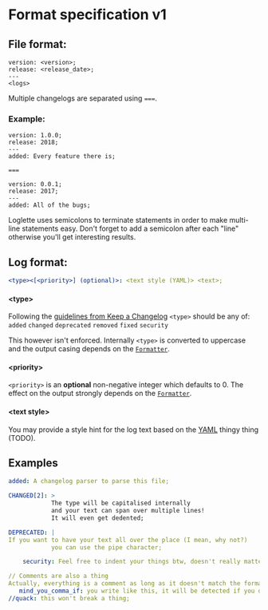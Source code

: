 # Format specification v1

## File format:
```
version: <version>;
release: <release_date>;
---
<logs>
```

Multiple changelogs are separated using `===`.

### Example:
```
version: 1.0.0;
release: 2018;
---
added: Every feature there is;

===

version: 0.0.1;
release: 2017;
---
added: All of the bugs;
```

Loglette uses semicolons to terminate statements in order to make multi-line statements easy.
Don't forget to add a semicolon after each "line" otherwise you'll get interesting results.


## Log format:
```yaml
<type><[<priority>] (optional)>: <text style (YAML)> <text>;
```

#### \<type\>
Following the [guidelines from Keep a Changelog][keepachangelog-how]
`<type>` should be any of: <br>
`added`
`changed`
`deprecated`
`removed`
`fixed`
`security`

This however isn't enforced.
Internally `<type>` is converted to uppercase and the output casing
depends on the [`Formatter`].

#### \<priority\>
`<priority>` is an **optional** non-negative integer which defaults to 0.
The effect on the output strongly depends on the [`Formatter`].

#### \<text style\>
You may provide a style hint for the log text based on the [YAML][yaml-home] thingy thing (TODO).



## Examples
```yaml
added: A changelog parser to parse this file;
```
```yaml
CHANGED[2]: >
            The type will be capitalised internally
            and your text can span over multiple lines!
            It will even get dedented;
```
```yaml
DEPRECATED: |
If you want to have your text all over the place (I mean, why not?)
            you can use the pipe character;
```
```yaml
	security: Feel free to indent your things btw, doesn't really matter;
```
```yaml
// Comments are also a thing
Actually, everything is a comment as long as it doesn't match the format above so knock yourself out
   mind_you_comma_if: you write like this, it will be detected if you don't add the //;
//quack: this won't break a thing;
```



[`Formatter`]: #formatter

[keepachangelog-how]:   https://keepachangelog.com/en/1.0.0/#how    "Keep a Changelog Change Types"
[yaml-home]:            http://yaml.org/    "Official YAML Web Site"